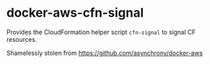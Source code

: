# docker-aws-cfn-signal

Provides the CloudFormation helper script `cfn-signal` to signal CF resources.

Shamelessly stolen from https://github.com/asynchrony/docker-aws
